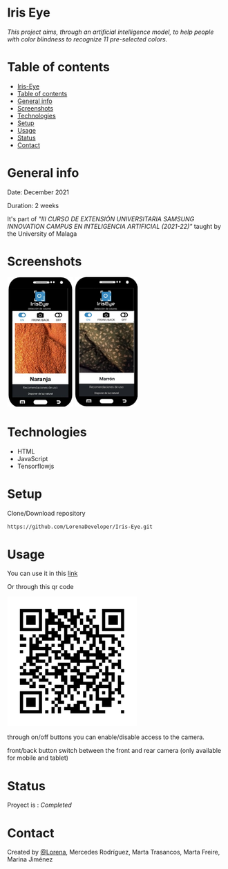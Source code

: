 # Iris Eye 

_This project aims, through an artificial intelligence model, to help people with color blindness to recognize 11 pre-selected colors._

# Table of contents
* [Iris-Eye](#iris-eye)
* [Table of contents](#table-of-contents)
* [General info](#general-info)
* [Screenshots](#screenshots)
* [Technologies](#technologies)
* [Setup](#setup)
* [Usage](#usage)
* [Status](#status)
* [Contact](#contact)

# General info
Date: December 2021

Duration: 2 weeks

It's part of _"III CURSO DE EXTENSIÓN UNIVERSITARIA SAMSUNG INNOVATION CAMPUS EN INTELIGENCIA ARTIFICIAL (2021-22)"_ taught by the University of Malaga

# Screenshots
<img src="./images/screenshot.jpg" height="300" title="Screenshot"> <img src="./images/screenshot1.png" height="300" title="Screenshot">

# Technologies
* HTML
* JavaScript
* Tensorflowjs

# Setup

Clone/Download repository
```sh
https://github.com/LorenaDeveloper/Iris-Eye.git
```

# Usage
You can use it in this [link](https://inspiring-payne-53333a.netlify.app/)

Or through this qr code

<img src="./images/qr-irisEye.png" height="300" title="Screenshot">

through on/off buttons you can enable/disable access to the camera. 

front/back button switch between the front and rear camera (only available for mobile and tablet)


# Status
Proyect is : _Completed_

# Contact
Created by [@Lorena](www.linkedin.com/in/lorena-jiménez-tejada-966611176), Mercedes Rodríguez, Marta Trasancos, Marta Freire, Marina Jiménez
